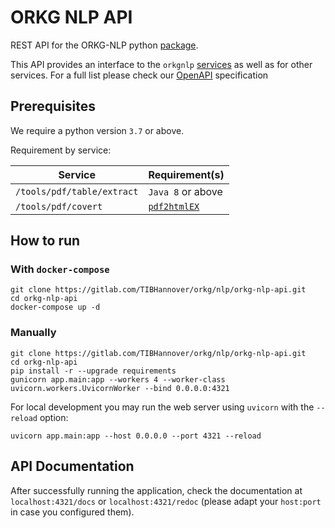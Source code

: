 # ORKG NLP API

REST API for the ORKG-NLP python [package](https://orkg-nlp-pypi.readthedocs.io/en/latest/).

This API provides an interface to the `orkgnlp`
[services](https://orkg-nlp-pypi.readthedocs.io/en/latest/services/services.html)
as well as for other services. For a full list please check our
[OpenAPI](https://gitlab.com/TIBHannover/orkg/nlp/orkg-nlp-api/-/blob/1-migrate-nlp-services-convert-pdf/openapi.json) specification

## Prerequisites

We require a python version `3.7` or above.

Requirement by service:

| Service                    | Requirement(s)    |
|----------------------------|-------------------|
| `/tools/pdf/table/extract` | `Java 8` or above |
| `/tools/pdf/covert`        | [`pdf2htmlEX`](https://github.com/pdf2htmlEX/pdf2htmlEX) |

## How to run

### With ``docker-compose``
```commandline
git clone https://gitlab.com/TIBHannover/orkg/nlp/orkg-nlp-api.git
cd orkg-nlp-api
docker-compose up -d
```

### Manually
```commandline
git clone https://gitlab.com/TIBHannover/orkg/nlp/orkg-nlp-api.git
cd orkg-nlp-api
pip install -r --upgrade requirements
gunicorn app.main:app --workers 4 --worker-class uvicorn.workers.UvicornWorker --bind 0.0.0.0:4321
```
For local development you may run the web server using ``uvicorn`` with the ``--reload`` option:

```commandline
uvicorn app.main:app --host 0.0.0.0 --port 4321 --reload
```

## API Documentation
After successfully running the application, check the documentation at `localhost:4321/docs`
or `localhost:4321/redoc` (please adapt your `host:port` in case you configured them).
